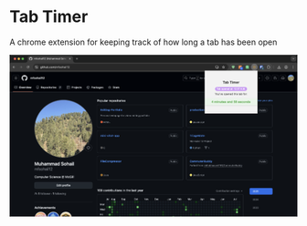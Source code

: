 # Tab Timer

A chrome extension for keeping track of how long a tab has been open

![example usage of extension](./images/example.png)
